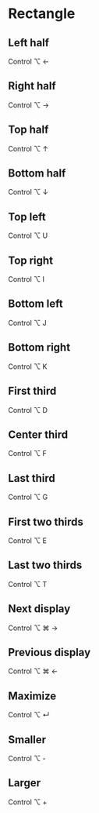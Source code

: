 # Rectangle

## Left half

Control ⌥ ←

## Right half

Control ⌥ →

## Top half

Control ⌥ ↑

## Bottom half

Control ⌥ ↓

## Top left

Control ⌥ U

## Top right

Control ⌥ I

## Bottom left

Control ⌥ J

## Bottom right

Control ⌥ K

## First third

Control ⌥ D

## Center third

Control ⌥ F

## Last third

Control ⌥ G

## First two thirds

Control ⌥ E

## Last two thirds

Control ⌥ T

## Next display

Control ⌥ ⌘ →

## Previous display

Control ⌥ ⌘ ←

## Maximize

Control ⌥ ↵

## Smaller

Control ⌥ -

## Larger

Control ⌥ +
